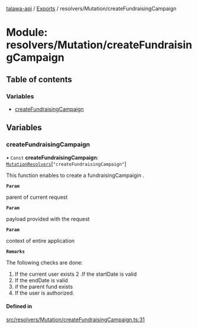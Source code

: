 [talawa-api](../README.md) / [Exports](../modules.md) / resolvers/Mutation/createFundraisingCampaign

# Module: resolvers/Mutation/createFundraisingCampaign

## Table of contents

### Variables

- [createFundraisingCampaign](resolvers_Mutation_createFundraisingCampaign.md#createfundraisingcampaign)

## Variables

### createFundraisingCampaign

• `Const` **createFundraisingCampaign**: [`MutationResolvers`](types_generatedGraphQLTypes.md#mutationresolvers)[``"createFundraisingCampaign"``]

This function enables to create a fundraisingCampaigin .

**`Param`**

parent of current request

**`Param`**

payload provided with the request

**`Param`**

context of entire application

**`Remarks`**

The following checks are done:
1. If the current user exists
2 .If the startDate is valid
3. If the endDate is valid
4. if the parent fund  exists
5. If the user is authorized.

#### Defined in

[src/resolvers/Mutation/createFundraisingCampaign.ts:31](https://github.com/PalisadoesFoundation/talawa-api/blob/e919df4/src/resolvers/Mutation/createFundraisingCampaign.ts#L31)
